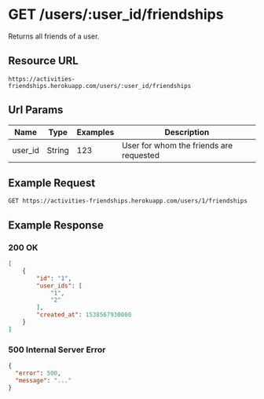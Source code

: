 # GET /users/:user_id/friendships

Returns all friends of a user.

## Resource URL
`https://activities-friendships.herokuapp.com/users/:user_id/friendships`

## Url Params

| Name    | Type   | Examples | Description                             |
|---------|--------|----------|-----------------------------------------|
| user_id | String | 123      | User for whom the friends are requested |


## Example Request
`GET https://activities-friendships.herokuapp.com/users/1/friendships`

## Example Response

### 200 OK

```json
[
    {
        "id": "1",
        "user_ids": [
            "1",
            "2"
        ],
        "created_at": 1538567930000
    }
]

```

### 500 Internal Server Error

```json
{
  "error": 500,
  "message": "..."
}

```